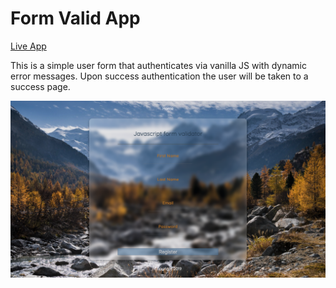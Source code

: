 # Form Valid App
[Live App](https://form-validator3.netlify.com)

This is a simple user form that authenticates via vanilla JS with dynamic error messages.
Upon success authentication the user will be taken to a success page.

![Form Valid](FV.png)
